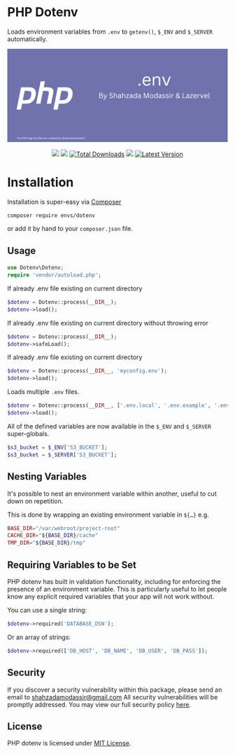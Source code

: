 # PHP Dotenv

Loads environment variables from `.env` to `getenv()`, `$_ENV` and `$_SERVER` automatically.

![Banner](https://raw.githubusercontent.com/lazervel/assets/main/banners/dotenv.png)

<p align="center">
<a href="https://github.com/shahzadamodassir"><img src="https://img.shields.io/badge/Author-Shahzada%20Modassir-%2344cc11?style=flat-square"/></a>
<a href="LICENSE"><img src="https://img.shields.io/github/license/lazervel/dotenv?style=flat-square"/></a>
<a href="https://packagist.org/packages/envs/dotenv"><img src="https://img.shields.io/packagist/dt/envs/dotenv.svg?style=flat-square" alt="Total Downloads"></img></a>
<a href="https://github.com/lazervel/dotenv/stargazers"><img src="https://img.shields.io/github/stars/lazervel/dotenv?style=flat-square"/></a>
<a href="https://github.com/lazervel/dotenv/releases"><img src="https://img.shields.io/github/release/lazervel/dotenv.svg?style=flat-square" alt="Latest Version"></img></a>
</p>

# Installation

Installation is super-easy via [Composer](https://getcomposer.org/)

```bash
composer require envs/dotenv
```

or add it by hand to your `composer.json` file.

## Usage

```php
use Dotenv\Dotenv;
require 'vendor/autoload.php';
```

If already .env file existing on current directory

```php
$dotenv = Dotenv::process(__DIR__);
$dotenv->load();
```

If already .env file existing on current directory without throwing error

```php
$dotenv = Dotenv::process(__DIR__);
$dotenv->safeLoad();
```

If already .env file existing on current directory

```php
$dotenv = Dotenv::process(__DIR__, 'myconfig.env');
$dotenv->load();
```

Loads multiple `.env` files.

```php
$dotenv = Dotenv::process(__DIR__, ['.env.local', '.env.example', '.env'], false);
$dotenv->load();
```

All of the defined variables are now available in the `$_ENV` and `$_SERVER` super-globals.

```php
$s3_bucket = $_ENV['S3_BUCKET'];
$s3_bucket = $_SERVER['S3_BUCKET'];
```

Nesting Variables
-----------------

It's possible to nest an environment variable within another, useful to cut down on repetition.

This is done by wrapping an existing environment variable in `${…}` e.g.

```php
BASE_DIR="/var/webroot/project-root"
CACHE_DIR="${BASE_DIR}/cache"
TMP_DIR="${BASE_DIR}/tmp"
```

Requiring Variables to be Set
-----------------------------

PHP dotenv has built in validation functionality, including for enforcing the presence of an environment variable. This is particularly useful to let people know any explicit required variables that your app will not work without.

You can use a single string:

```php
$dotenv->required('DATABASE_DSN');
```

Or an array of strings:

```php
$dotenv->required(['DB_HOST', 'DB_NAME', 'DB_USER', 'DB_PASS']);
```

Security
--------

If you discover a security vulnerability within this package, please send an email to [shahzadamodassir@gmail.com](mailto:shahzadamodassir@gmail.com) All security vulnerabilities will be promptly addressed. You may view our full security policy [here](https://github.com/lazervel/dotenv/security/policy).

License
-------

PHP dotenv is licensed under [MIT License](https://github.com/lazervel/dotenv/blob/main/LICENSE).

